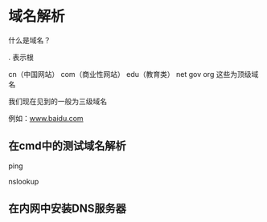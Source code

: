 # 域名解析

什么是域名？

. 表示根

cn（中国网站）   com（商业性网站）   edu（教育类）   net   gov   org   这些为顶级域名

我们现在见到的一般为三级域名

例如：www.baidu.com

## 在cmd中的测试域名解析

ping

nslookup 



## 在内网中安装DNS服务器

